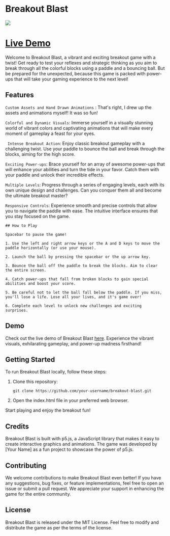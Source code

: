 # Breakout Blast

<a href="https://jade-quokka-d2f928.netlify.app">
   <img src="https://github.com/adrocic/breakout-game-holiday-break/blob/main/Assets/Breakout%20Blast%20Gif.gif">
</a>


# [Live Demo](https://jade-quokka-d2f928.netlify.app)

Welcome to Breakout Blast, a vibrant and exciting breakout game with a twist! Get ready to test your reflexes and strategic thinking as you aim to break through all the colorful blocks using a paddle and a bouncing ball. But be prepared for the unexpected, because this game is packed with power-ups that will take your gaming experience to the next level!

## Features
```Custom Assets and Hand Drawn Animations``` : That's right, I drew up the assets and animations myself! It was so fun!

```Colorful and Dynamic Visuals```: Immerse yourself in a visually stunning world of vibrant colors and captivating animations that will make every moment of gameplay a feast for your eyes.

``` Intense Breakout Action```: Enjoy classic breakout gameplay with a challenging twist. Use your paddle to bounce the ball and break through the blocks, aiming for the high score.

```Exciting Power-ups```: Brace yourself for an array of awesome power-ups that will enhance your abilities and turn the tide in your favor. Catch them with your paddle and unlock their incredible effects.

```Multiple Levels```: Progress through a series of engaging levels, each with its own unique design and challenges. Can you conquer them all and become the ultimate breakout master?

```Responsive Controls```: Experience smooth and precise controls that allow you to navigate the paddle with ease. The intuitive interface ensures that you stay focused on the game.

```
## How to Play

Spacebar to pause the game!

1. Use the left and right arrow keys or the A and D keys to move the paddle horizontally (or use your mouse).

2. Launch the ball by pressing the spacebar or the up arrow key.

3. Bounce the ball off the paddle to break the blocks. Aim to clear the entire screen.

4. Catch power-ups that fall from broken blocks to gain special abilities and boost your score.

5. Be careful not to let the ball fall below the paddle. If you miss, you'll lose a life. Lose all your lives, and it's game over!

6. Complete each level to unlock new challenges and exciting surprises.
```

## Demo

Check out the live demo of Breakout Blast [here](https://jade-quokka-d2f928.netlify.app). Experience the vibrant visuals, exhilarating gameplay, and power-up madness firsthand!

## Getting Started

To run Breakout Blast locally, follow these steps:

1. Clone this repository:

   ```shell
   git clone https://github.com/your-username/breakout-blast.git

2. Open the index.html file in your preferred web browser.

Start playing and enjoy the breakout fun!

## Credits
Breakout Blast is built with p5.js, a JavaScript library that makes it easy to create interactive graphics and animations. The game was developed by [Your Name] as a fun project to showcase the power of p5.js.

## Contributing
We welcome contributions to make Breakout Blast even better! If you have any suggestions, bug fixes, or feature implementations, feel free to open an issue or submit a pull request. We appreciate your support in enhancing the game for the entire community.

## License
Breakout Blast is released under the MIT License. Feel free to modify and distribute the game as per the terms of the license.
